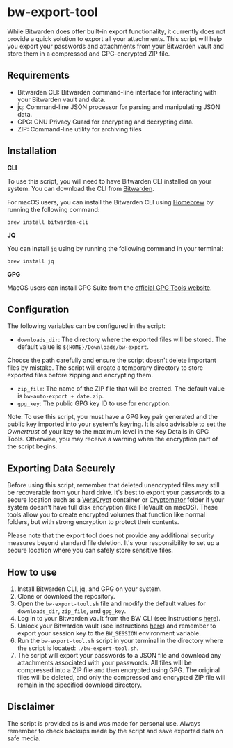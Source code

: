 # bw-export-tool

While Bitwarden does offer built-in export functionality, it currently does not provide a quick solution to export all your attachments.
This script will help you export your passwords and attachments from your Bitwarden vault and store them in a compressed and GPG-encrypted ZIP file.

## Requirements

 - Bitwarden CLI: Bitwarden command-line interface for interacting with
   your Bitwarden vault and data.    
 - jq: Command-line JSON processor for parsing and manipulating JSON
   data.
 - GPG: GNU Privacy Guard for encrypting and decrypting data.
 - ZIP: Command-line utility for archiving files 

## Installation

**CLI**

To use this script, you will need to have Bitwarden CLI installed on your system. You can download the CLI from [Bitwarden](https://bitwarden.com/help/cli/).

For macOS users, you can install the Bitwarden CLI using [Homebrew](https://brew.sh/) by running the following command:
```
brew install bitwarden-cli
```
**JQ**

You can install `jq` using by running the following command in your terminal:
```
brew install jq
```
**GPG**

MacOS users can install GPG Suite from the [official GPG Tools website](https://gpgtools.org/). 

## Configuration

The following variables can be configured in the script:

-   `downloads_dir`: The directory where the exported files will be stored. The default value is `${HOME}/Downloads/bw-export`. 

Choose the path carefully and ensure the script doesn't delete important files by mistake. The script will create a temporary directory to store exported files before zipping and encrypting them.
-   `zip_file`: The name of the ZIP file that will be created. The default value is `bw-auto-export + date.zip`.
-   `gpg_key`: The public GPG key ID to use for encryption.

Note: To use this script, you must have a GPG key pair generated and the public key imported into your system's keyring. It is also advisable to set the _Ownertrust_ of your key to the maximum level in the Key Details in GPG Tools. Otherwise, you may receive a warning when the encryption part of the script begins.

## Exporting Data Securely
Before using this script, remember that deleted unencrypted files may still be recoverable from your hard drive. It's best to export your passwords to a secure location such as a [VeraCrypt](https://www.veracrypt.fr/en/Home.html) container or [Cryptomator](https://cryptomator.org/) folder if your system doesn't have full disk encryption (like FileVault on macOS). These tools allow you to create encrypted volumes that function like normal folders, but with strong encryption to protect their contents.

Please note that the export tool does not provide any additional security measures beyond standard file deletion. It's your responsibility to set up a secure location where you can safely store sensitive files.

## How to use

1.  Install Bitwarden CLI, jq, and GPG on your system.
2.  Clone or download the repository.
3.  Open the `bw-export-tool.sh` file and modify the default values for `downloads_dir`, `zip_file`, and `gpg_key`.
4.  Log in to your Bitwarden vault from the BW CLI (see instructions [here](https://bitwarden.com/help/cli/#using-email-and-password)).
5.  Unlock your Bitwarden vault (see instructions [here](https://bitwarden.com/help/cli/#unlock)) and remember to export your session key to the `BW_SESSION` environment variable.
6.  Run the `bw-export-tool.sh` script in your terminal in the directory where the script is located: `./bw-export-tool.sh`.
7.  The script will export your passwords to a JSON file and download any attachments associated with your passwords. All files will be compressed into a ZIP file and then encrypted using GPG. The original files will be deleted, and only the compressed and encrypted ZIP file will remain in the specified download directory.

## Disclaimer
The script is provided as is and was made for personal use. Always remember to check backups made by the script and save exported data on safe media.
